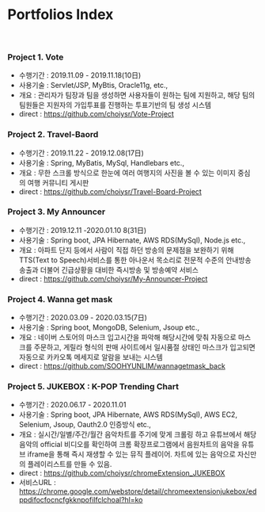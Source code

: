 # Portfolios Index
<br>

### Project 1. Vote 
- 수행기간 : 2019.11.09 - 2019.11.18(10日)<br>
- 사용기술 : Servlet/JSP, MyBtis, Oracle11g, etc.,<br>
- 개요 : 관리자가 팀장과 팀을 생성하면 사용자들이 원하는 팀에 지원하고, 해당 팀의 팀원들은 지원자의 가입투표를 진행하는 투표기반의 팀 생성 시스템<br>
- direct : https://github.com/choiysr/Vote-Project<br>

### Project 2. Travel-Baord  
- 수행기간 : 2019.11.22 - 2019.12.08(17日)<br>
- 사용기술 : Spring, MyBatis, MySql, Handlebars etc.,<br>
- 개요 : 무한 스크롤 방식으로 한눈에 여러 여행지의 사진을 볼 수 있는 이미지 중심의 여행 커뮤니티 게시판<br>
- direct : https://github.com/choiysr/Travel-Board-Project<br>

### Project 3. My Announcer  
- 수행기간 : 2019.12.11 -2020.01.10 8(31日)<br>
- 사용기술 : Spring boot, JPA Hibernate, AWS RDS(MySql), Node.js etc.,<br>
- 개요 : 아파트 단지 등에서 사람이 직접 하던 방송의 문제점을 보완하기 위해 TTS(Text to Speech)서비스를 통한 아나운서 목소리로 전문적 수준의 안내방송 송출과 더불어 긴급상황을 대비한 즉시방송 및 방송예약 서비스<br>
- direct : https://github.com/choiysr/My-Announcer-Project<br>

### Project 4. Wanna get mask 
- 수행기간 : 2020.03.09 - 2020.03.15(7日)<br>
- 사용기술 : Spring boot, MongoDB, Selenium, Jsoup etc.,<br>
- 개요 : 네이버 스토어의 마스크 입고시간을 파악해 해당시간에 맞춰 자동으로 마스크를 주문하고, 게릴라 형식의 판매 사이트에서 일시품절 상태인 마스크가 입고되면 자동으로 카카오톡 메세지로 알람을 보내는 시스템<br>
- direct : https://github.com/SOOHYUNLIM/wannagetmask_back<br>

### Project 5. JUKEBOX : K-POP Trending Chart  
- 수행기간 : 2020.06.17 - 2020.11.01<br>
- 사용기술 : Spring boot, JPA Hibernate, AWS RDS(MySql), AWS EC2, Selenium, Jsoup, Oauth2.0 인증방식 etc., <br>
- 개요 : 실시간/일별/주간/월간 음악차트를 주기에 맞게 크롤링 하고 유튜브에서 해당 음악의 official 비디오를 확인하여 크롬 확장프로그램에서 음원차트의 음악을 유튜브 iframe을 통해 즉시 재생할 수 있는 뮤직 플레이어. 차트에 있는 음악으로 자신만의 플레이리스트를 만들 수 있음.<br>
- direct : https://github.com/choiysr/chromeExtension_JUKEBOX<br>
- 서비스URL : https://chrome.google.com/webstore/detail/chromeextensionjukebox/edppdifocfocncfgkknpofilfclchoal?hl=ko
